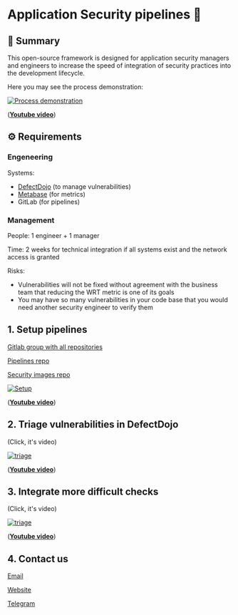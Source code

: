 # Application Security pipelines 🚀

## 📜 Summary

This open-source framework is designed for application security managers and engineers to increase the speed of integration of security practices into the development lifecycle.

Here you may see the process demonstration:

[![Process demonstration](https://j.gifs.com/16zVqG.gif)](https://www.youtube.com/watch?v=6FGV4OcrIB8)

([**Youtube video**](https://www.youtube.com/watch?v=6FGV4OcrIB8))

## ⚙️ Requirements

### Engeneering

Systems: 
- [DefectDojo](https://github.com/DefectDojo/django-DefectDojo) (to manage vulnerabilities)
- [Metabase](https://github.com/metabase/metabase) (for metrics)
- GitLab (for pipelines)

### Management

People: 1 engineer + 1 manager

Time: 2 weeks for technical integration if all systems exist and the network access is granted

Risks: 
- Vulnerabilities will not be fixed without agreement with the business team that reducing the WRT metric is one of its goals
- You may have so many vulnerabilities in your code base that you would need another security engineer to verify them



## 1. Setup pipelines

[Gitlab group with all repositories](https://gitlab.com/whitespots-public)

[Pipelines repo](https://gitlab.com/whitespots-public/pipelines)

[Security images repo](https://gitlab.com/whitespots-public/security-images)

[![Setup](https://j.gifs.com/w08n5z.gif)](https://www.youtube.com/watch?v=DLN1kNh_Ha0)

([**Youtube video**](https://www.youtube.com/watch?v=DLN1kNh_Ha0))


## 2. Triage vulnerabilities in DefectDojo

(Click, it's video)

[![triage](https://j.gifs.com/z6Nq5O.gif)](https://www.youtube.com/watch?v=_uFOIf1BUwU)

([**Youtube video**](https://www.youtube.com/watch?v=_uFOIf1BUwU))


## 3. Integrate more difficult checks

(Click, it's video)

[![triage](https://j.gifs.com/J8jEAv.gif)](https://www.youtube.com/watch?v=5NnEBGNLzyE)

([**Youtube video**](https://www.youtube.com/watch?v=5NnEBGNLzyE))

## 4. Contact us

[Email](mailto:sales@whitespots.io)

[Website](https://whitespots.io)

[Telegram](https://t.me/httpnotonly)
